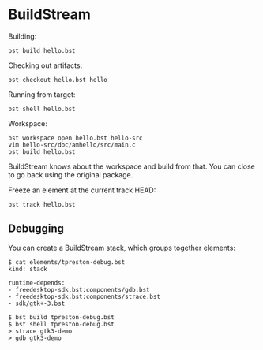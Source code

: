# BuildStream
Building:

    bst build hello.bst

Checking out artifacts:

    bst checkout hello.bst hello

Running from target:

    bst shell hello.bst

Workspace:

    bst workspace open hello.bst hello-src
    vim hello-src/doc/amhello/src/main.c
    bst build hello.bst

BuildStream knows about the workspace and build from that. You can close to go
back using the original package.

Freeze an element at the current track HEAD:

    bst track hello.bst


## Debugging
You can create a BuildStream stack, which groups together elements:

    $ cat elements/tpreston-debug.bst
    kind: stack

    runtime-depends:
    - freedesktop-sdk.bst:components/gdb.bst
    - freedesktop-sdk.bst:components/strace.bst
    - sdk/gtk+-3.bst

    $ bst build tpreston-debug.bst
    $ bst shell tpreston-debug.bst
    > strace gtk3-demo
    > gdb gtk3-demo

